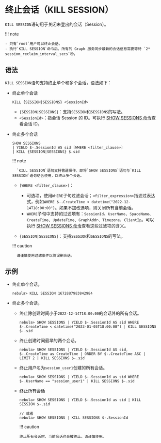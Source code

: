 # 终止会话（KILL SESSION）

`KILL SESSION`语句用于关闭未登出的会话（Session）。

!!! note

    - 只有`root`用户可以终止会话。
    - 执行`KILL SESSION`命令后，所有的 Graph 服务同步最新的会话信息需要等待 `2* session_reclaim_interval_secs`秒。

## 语法

`KILL SESSION`语句支持终止单个和多个会话，语法如下：

- 终止单个会话
  
  ```
  KILL {SESSION|SESSIONS} <SessionId>
  ```
  - `{SESSION|SESSIONS}`：支持`SESSION`和`SESSIONS`的写法。
  - `<SessionId>`：指会话 Session 的 ID。可执行 [SHOW SESSIONS 命令](../../3.ngql-guide/7.general-query-statements/6.show/17.show-sessions.md)查看会话 ID。


- 终止多个会话

  ```
  SHOW SESSIONS 
  | YIELD $-.SessionId AS sid [WHERE <filter_clause>]
  | KILL {SESSION|SESSIONS} $.sid
  ```

  !!! note
          
        `KILL SESSION`语句支持管道操作，即将`SHOW SESSIONS`语句与`KILL SESSION`语句结合使用，以终止多个会话。

  - `[WHERE <filter_clause>]`：
    - 可选项，使用`WHERE`子句过滤会话；`<filter_expression>`指滤过表达式，例如`WHERE $-.CreateTime < datetime("2022-12-14T18:00:00")`。如果不加改选项，则关闭所有当前会话。
    - `WHERE`子句中支持的过滤项有：`SessionId`、`UserName`、`SpaceName`、`CreateTime`、`UpdateTime`、`GraphAddr`、`Timezone`、`ClientIp`。可以执行 [SHOW SESSIONS 命令](../../3.ngql-guide/7.general-query-statements/6.show/17.show-sessions.md)查看这些过滤项的含义。
      
  - `{SESSION|SESSIONS}`：支持`SESSION`和`SESSIONS`的写法。

  !!! caution

        请谨慎使用过滤条件以防误删会话。


## 示例

- 终止单个会话。
   
  ```
  nebula> KILL SESSION 1672887983842984 
  ```

- 终止多个会话。

  - 终止除创建时间小于`2022-12-14T18:00:00`的会话外的所有会话。
    ```
    nebula> SHOW SESSIONS | YIELD $-.SessionId AS sid WHERE $-.CreateTime < datetime("2023-01-05T18:00:00") | KILL SESSIONS $-.sid
    ```

  - 终止创建时间最早的两个会话。
    ```
    nebula> SHOW SESSIONS | YIELD $-.SessionId AS sid, $-.CreateTime as CreateTime | ORDER BY $-.CreateTime ASC | LIMIT 2 | KILL SESSIONS $-.sid
    ```

  - 终止用户名为`session_user1`创建的所有会话。
    ```
    nebula> SHOW SESSIONS | YIELD $-.SessionId as sid WHERE $-.UserName == "session_user1" | KILL SESSIONS $-.sid
    ```

  - 终止所有会话
    ```
    nebula> SHOW SESSIONS | YIELD $-.SessionId as sid | KILL SESSION $-.sid

    // 或者
    nebula> SHOW SESSIONS | KILL SESSIONS $-.SessionId
    ```
    
    !!! caution
        
        终止所有会话时，当前会话也会被终止。请谨慎使用。


